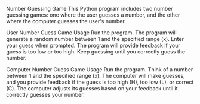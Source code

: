 Number Guessing Game
This Python program includes two number guessing games: one where the user guesses a number, and the other where the computer guesses the user's number.

User Number Guess Game
Usage
Run the program.
The program will generate a random number between 1 and the specified range (x).
Enter your guess when prompted.
The program will provide feedback if your guess is too low or too high.
Keep guessing until you correctly guess the number.

Computer Number Guess Game
Usage
Run the program.
Think of a number between 1 and the specified range (x).
The computer will make guesses, and you provide feedback if the guess is too high (H), too low (L), or correct (C).
The computer adjusts its guesses based on your feedback until it correctly guesses your number.
